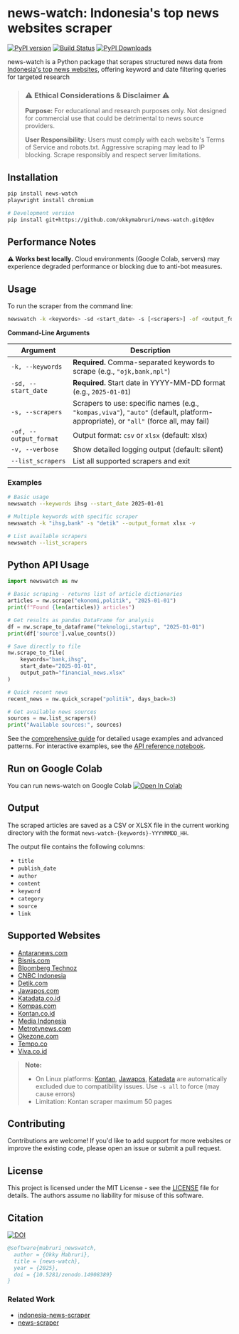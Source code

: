 # news-watch: Indonesia's top news websites scraper

[![PyPI version](https://badge.fury.io/py/news-watch.svg)](https://badge.fury.io/py/news-watch)
[![Build Status](https://github.com/okkymabruri/news-watch/actions/workflows/test.yml/badge.svg)](https://github.com/okkymabruri/news-watch/actions)
[![PyPI Downloads](https://static.pepy.tech/badge/news-watch)](https://pepy.tech/projects/news-watch)


news-watch is a Python package that scrapes structured news data from [Indonesia's top news websites](#supported-websites), offering keyword and date filtering queries for targeted research


> ### ⚠️ Ethical Considerations & Disclaimer ⚠️  
> **Purpose:** For educational and research purposes only. Not designed for commercial use that could be detrimental to news source providers.
>
> **User Responsibility:** Users must comply with each website's Terms of Service and robots.txt. Aggressive scraping may lead to IP blocking. Scrape responsibly and respect server limitations.


## Installation

```bash
pip install news-watch
playwright install chromium

# Development version
pip install git+https://github.com/okkymabruri/news-watch.git@dev
```

## Performance Notes

**⚠️ Works best locally.** Cloud environments (Google Colab, servers) may experience degraded performance or blocking due to anti-bot measures.

## Usage

To run the scraper from the command line:

```bash
newswatch -k <keywords> -sd <start_date> -s [<scrapers>] -of <output_format> -v
```

**Command-Line Arguments**

| Argument | Description |
|----------|-------------|
| `-k, --keywords` | **Required.** Comma-separated keywords to scrape (e.g., `"ojk,bank,npl"`) |
| `-sd, --start_date` | **Required.** Start date in YYYY-MM-DD format (e.g., `2025-01-01`) |
| `-s, --scrapers` | Scrapers to use: specific names (e.g., `"kompas,viva"`), `"auto"` (default, platform-appropriate), or `"all"` (force all, may fail) |
| `-of, --output_format` | Output format: `csv` or `xlsx` (default: xlsx) |
| `-v, --verbose` | Show detailed logging output (default: silent) |
| `--list_scrapers` | List all supported scrapers and exit |


### Examples

```bash
# Basic usage
newswatch --keywords ihsg --start_date 2025-01-01

# Multiple keywords with specific scraper
newswatch -k "ihsg,bank" -s "detik" --output_format xlsx -v

# List available scrapers
newswatch --list_scrapers
```

## Python API Usage

```python
import newswatch as nw

# Basic scraping - returns list of article dictionaries
articles = nw.scrape("ekonomi,politik", "2025-01-01")
print(f"Found {len(articles)} articles")

# Get results as pandas DataFrame for analysis
df = nw.scrape_to_dataframe("teknologi,startup", "2025-01-01")
print(df['source'].value_counts())

# Save directly to file
nw.scrape_to_file(
    keywords="bank,ihsg", 
    start_date="2025-01-01",
    output_path="financial_news.xlsx"
)

# Quick recent news
recent_news = nw.quick_scrape("politik", days_back=3)

# Get available news sources
sources = nw.list_scrapers()
print("Available sources:", sources)
```

See the [comprehensive guide](docs/comprehensive-guide.md) for detailed usage examples and advanced patterns.
For interactive examples, see the [API reference notebook](notebook/api-reference.ipynb).

## Run on Google Colab

You can run news-watch on Google Colab [![Open In Colab](https://colab.research.google.com/assets/colab-badge.svg)](https://colab.research.google.com/github/okkymabruri/news-watch/blob/main/notebook/run-newswatch-on-colab.ipynb)

## Output

The scraped articles are saved as a CSV or XLSX file in the current working directory with the format `news-watch-{keywords}-YYYYMMDD_HH`.

The output file contains the following columns:

- `title`
- `publish_date`
- `author`
- `content`
- `keyword`
- `category`
- `source`
- `link`

## Supported Websites

- [Antaranews.com](https://www.antaranews.com/)
- [Bisnis.com](https://www.bisnis.com/)
- [Bloomberg Technoz](https://www.bloombergtechnoz.com/)
- [CNBC Indonesia](https://www.cnbcindonesia.com/)
- [Detik.com](https://www.detik.com/)
- [Jawapos.com](https://www.jawapos.com/)
- [Katadata.co.id](https://katadata.co.id/)
- [Kompas.com](https://www.kompas.com/)
- [Kontan.co.id](https://www.kontan.co.id/)
- [Media Indonesia](https://mediaindonesia.com/)
- [Metrotvnews.com](https://metrotvnews.com/)
- [Okezone.com](https://www.okezone.com/)
- [Tempo.co](https://www.tempo.co/)
- [Viva.co.id](https://www.viva.co.id/)


> **Note:** 
> - On Linux platforms: [Kontan](https://www.kontan.co.id/), [Jawapos](https://www.jawapos.com/), [Katadata](https://katadata.co.id/) are automatically excluded due to compatibility issues. Use `-s all` to force (may cause errors)
> - Limitation: Kontan scraper maximum 50 pages

## Contributing

Contributions are welcome! If you'd like to add support for more websites or improve the existing code, please open an issue or submit a pull request.

## License

This project is licensed under the MIT License - see the [LICENSE](LICENSE) file for details. The authors assume no liability for misuse of this software.


## Citation

[![DOI](https://zenodo.org/badge/DOI/10.5281/zenodo.14908389.svg)](https://doi.org/10.5281/zenodo.14908389)

```bibtex
@software{mabruri_newswatch,
  author = {Okky Mabruri},
  title = {news-watch},
  year = {2025},
  doi = {10.5281/zenodo.14908389}
}
```

### Related Work
* [indonesia-news-scraper](https://github.com/theyudhiztira/indonesia-news-scraper)
* [news-scraper](https://github.com/binsarjr/news-scraper)
